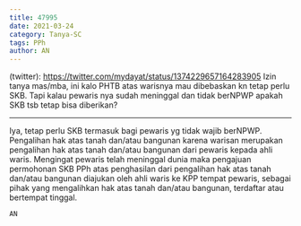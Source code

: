 ```yaml
---
title: 47995
date: 2021-03-24
category: Tanya-SC
tags: PPh
author: AN
---
```


(twitter): https://twitter.com/mydayat/status/1374229657164283905 Izin tanya mas/mba, ini kalo PHTB atas warisnya mau dibebaskan kn tetap perlu SKB. Tapi kalau pewaris nya sudah meninggal dan tidak berNPWP apakah SKB tsb tetap bisa diberikan?

---

Iya, tetap perlu SKB termasuk bagi pewaris yg tidak wajib berNPWP. Pengalihan hak atas tanah dan/atau bangunan karena warisan merupakan pengalihan hak atas tanah dan/atau bangunan dari pewaris kepada ahli waris. Mengingat pewaris telah meninggal dunia maka pengajuan permohonan SKB PPh atas penghasilan dari pengalihan hak atas tanah dan/atau bangunan diajukan oleh ahli waris ke KPP tempat pewaris, sebagai pihak yang mengalihkan hak atas tanah dan/atau bangunan, terdaftar atau bertempat tinggal.

`AN`
